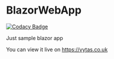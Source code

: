 # BlazorWebApp
[![Codacy Badge](https://app.codacy.com/project/badge/Grade/49c1c8fd003449c3856138e0d2b48f2e)](https://www.codacy.com/manual/VPleckaitis/BlazorWebApp?utm_source=github.com&amp;utm_medium=referral&amp;utm_content=VPleckaitis/BlazorWebApp&amp;utm_campaign=Badge_Grade)

Just sample blazor app

You can view it live on https://vytas.co.uk
